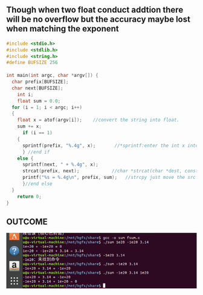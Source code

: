 Though when two float conduct addtion there will be no overflow but the accuracy maybe lost when matching the exponent
---
```cpp
#include <stdio.h>
#include <stdlib.h>
#include <string.h>
#define BUFSIZE 256

int main(int argc, char *argv[]) {
  char prefix[BUFSIZE];
  char next[BUFSIZE];
    int i;
    float sum = 0.0;
  for (i = 1; i < argc; i++) 
  {
	float x = atof(argv[i]);    //convert the string into float.
	sum += x;
	  if (i == 1)
    {
	  sprintf(prefix, "%.4g", x);       //*sprintf:enter the int x into string prefix in the form of %g(using e or f)
	  } //end if
    else {
	  sprintf(next, " + %.4g", x);
	  strcat(prefix, next);            //char *strcat(char *dest, const char *src):add the src at the end of des
	  printf("%s = %.4g\n", prefix, sum);   //strcpy just move the src to dest
	  }//end else
  }
    return 0;
}
```
OUTCOME
---
![struct](https://github.com/MelodyYiQing/CSAPP_TEST/blob/master/fsum.png)
